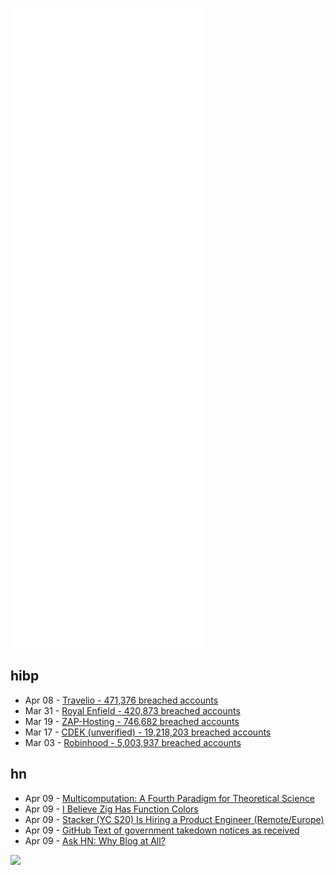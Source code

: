 ![Metrics](https://raw.githubusercontent.com/phixion/phixion/master/metrics.svg)

## hibp

<!--
for https://github.com/phixion/phixion/blob/main/.github/workflows/feeds.yml
-->
<!--START_SECTION:haveibeenpwnd-->
- Apr 08 - [Travelio - 471,376 breached accounts](https://haveibeenpwned.com/PwnedWebsites#Travelio)
- Mar 31 - [Royal Enfield - 420,873 breached accounts](https://haveibeenpwned.com/PwnedWebsites#RoyalEnfield)
- Mar 19 - [ZAP-Hosting - 746,682 breached accounts](https://haveibeenpwned.com/PwnedWebsites#ZAPHosting)
- Mar 17 - [CDEK (unverified) - 19,218,203 breached accounts](https://haveibeenpwned.com/PwnedWebsites#CDEK)
- Mar 03 - [Robinhood - 5,003,937 breached accounts](https://haveibeenpwned.com/PwnedWebsites#Robinhood)
<!--END_SECTION:haveibeenpwnd-->

## hn

<!--
for https://github.com/phixion/phixion/blob/main/.github/workflows/feeds.yml
-->
<!--START_SECTION:hn-->
- Apr 09 - [Multicomputation: A Fourth Paradigm for Theoretical Science](https://writings.stephenwolfram.com/2021/09/multicomputation-a-fourth-paradigm-for-theoretical-science/)
- Apr 09 - [I Believe Zig Has Function Colors](https://gavinhoward.com/2022/04/i-believe-zig-has-function-colors/)
- Apr 09 - [Stacker (YC S20) Is Hiring a Product Engineer (Remote/Europe)](https://www.stackerhq.com/careers)
- Apr 09 - [GitHub Text of government takedown notices as received](https://github.com/github/gov-takedowns)
- Apr 09 - [Ask HN: Why Blog at All?](https://news.ycombinator.com/item?id=30965485)
<!--END_SECTION:hn-->

<!--
for https://yhype.me
-->
![](https://hit.yhype.me/github/profile?user_id=13013670)
